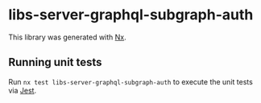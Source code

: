 # libs-server-graphql-subgraph-auth

This library was generated with [Nx](https://nx.dev).

## Running unit tests

Run `nx test libs-server-graphql-subgraph-auth` to execute the unit tests via [Jest](https://jestjs.io).
